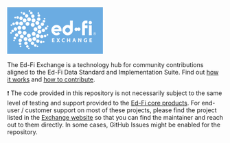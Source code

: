 ![Ed-Fi Exchange logo](./ed-fi-exchange.png)

The Ed-Fi Exchange is a technology hub for community contributions aligned to the Ed-Fi Data Standard and Implementation Suite. Find out [how it works](https://techdocs.ed-fi.org/display/EXCHANGE/How+it+Works) and [how to contribute](https://techdocs.ed-fi.org/display/EXCHANGE/How+to+Contribute).

:exclamation: The code provided in this repository is not necessarily subject to the same level of testing and support provided to the [Ed-Fi core products](https://github.com/Ed-Fi-Alliance-OSS). For end-user / customer support on most of these projects, please find the project listed in the [Exchange website](https://exchange.ed-fi.org) so that you can find the maintainer and reach out to them directly. In some cases, GitHub Issues might be enabled for the repository.
